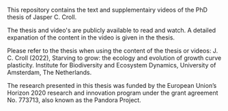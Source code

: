 This repository contains the text and supplementairy videos of the PhD thesis of Jasper C. Croll.

The thesis and video's are publicly available to read and watch. A detailed expanation of the content in the video is given in the thesis.

Please refer to the thesis when using the content of the thesis or videos:
J. C. Croll (2022), Starving to grow: the ecology and evolution of growth curve plasticity. Institute for Biodiversity and Ecosystem Dynamics, University of Amsterdam, The Netherlands.

The research presented in this thesis was funded by the European Union’s Horizon 2020 research and innovation program under the grant agreement No. 773713, also known as the Pandora Project.

